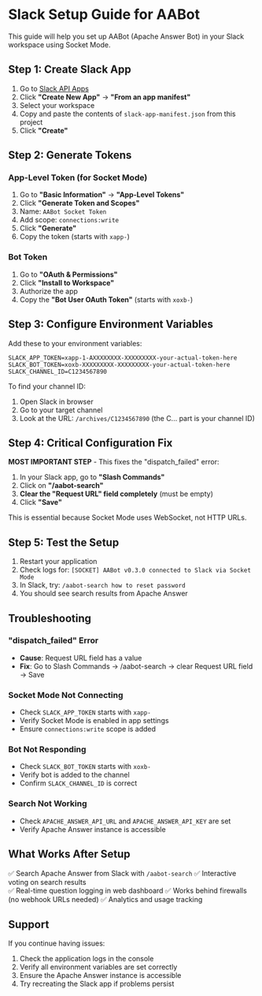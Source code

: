 # Slack Setup Guide for AABot

This guide will help you set up AABot (Apache Answer Bot) in your Slack workspace using Socket Mode.

## Step 1: Create Slack App

1. Go to [Slack API Apps](https://api.slack.com/apps)
2. Click **"Create New App"** → **"From an app manifest"**
3. Select your workspace
4. Copy and paste the contents of `slack-app-manifest.json` from this project
5. Click **"Create"**

## Step 2: Generate Tokens

### App-Level Token (for Socket Mode)
1. Go to **"Basic Information"** → **"App-Level Tokens"**
2. Click **"Generate Token and Scopes"**
3. Name: `AABot Socket Token`
4. Add scope: `connections:write`
5. Click **"Generate"**
6. Copy the token (starts with `xapp-`)

### Bot Token
1. Go to **"OAuth & Permissions"**
2. Click **"Install to Workspace"**
3. Authorize the app
4. Copy the **"Bot User OAuth Token"** (starts with `xoxb-`)

## Step 3: Configure Environment Variables

Add these to your environment variables:

```
SLACK_APP_TOKEN=xapp-1-AXXXXXXXX-XXXXXXXXX-your-actual-token-here
SLACK_BOT_TOKEN=xoxb-XXXXXXXXX-XXXXXXXXX-your-actual-token-here
SLACK_CHANNEL_ID=C1234567890
```

To find your channel ID:
1. Open Slack in browser
2. Go to your target channel
3. Look at the URL: `/archives/C1234567890` (the C... part is your channel ID)

## Step 4: Critical Configuration Fix

**MOST IMPORTANT STEP** - This fixes the "dispatch_failed" error:

1. In your Slack app, go to **"Slash Commands"**
2. Click on **"/aabot-search"**
3. **Clear the "Request URL" field completely** (must be empty)
4. Click **"Save"**

This is essential because Socket Mode uses WebSocket, not HTTP URLs.

## Step 5: Test the Setup

1. Restart your application
2. Check logs for: `[SOCKET] AABot v0.3.0 connected to Slack via Socket Mode`
3. In Slack, try: `/aabot-search how to reset password`
4. You should see search results from Apache Answer

## Troubleshooting

### "dispatch_failed" Error
- **Cause**: Request URL field has a value
- **Fix**: Go to Slash Commands → /aabot-search → clear Request URL field → Save

### Socket Mode Not Connecting
- Check `SLACK_APP_TOKEN` starts with `xapp-`
- Verify Socket Mode is enabled in app settings
- Ensure `connections:write` scope is added

### Bot Not Responding
- Check `SLACK_BOT_TOKEN` starts with `xoxb-`
- Verify bot is added to the channel
- Confirm `SLACK_CHANNEL_ID` is correct

### Search Not Working
- Check `APACHE_ANSWER_API_URL` and `APACHE_ANSWER_API_KEY` are set
- Verify Apache Answer instance is accessible

## What Works After Setup

✅ Search Apache Answer from Slack with `/aabot-search`
✅ Interactive voting on search results  
✅ Real-time question logging in web dashboard
✅ Works behind firewalls (no webhook URLs needed)
✅ Analytics and usage tracking

## Support

If you continue having issues:
1. Check the application logs in the console
2. Verify all environment variables are set correctly
3. Ensure the Apache Answer instance is accessible
4. Try recreating the Slack app if problems persist